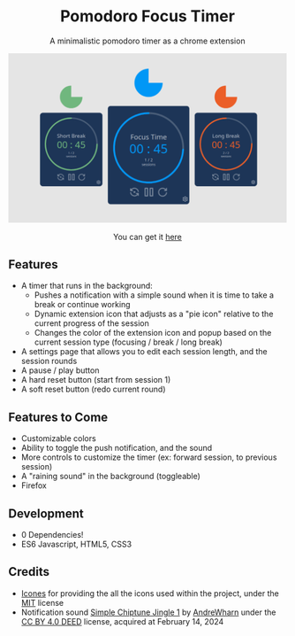 <h1 align="center">Pomodoro Focus Timer</h1>

<p align="center">A minimalistic pomodoro timer as a chrome extension</p>

![Pomodoro Timer](/assets/readme/pomodoro_extension.png)

<p align="center">You can get it <a href="https://chromewebstore.google.com/detail/pomodoro-focus-timer/eglbnllngiannimbjimkpjklnjgelnoi" target="_blank">here</a></p>

## Features

- A timer that runs in the background:
  - Pushes a notification with a simple sound when it is time to take a break or continue working
  - Dynamic extension icon that adjusts as a "pie icon" relative to the current progress of the session
  - Changes the color of the extension icon and popup based on the current session type (focusing / break / long break)
- A settings page that allows you to edit each session length, and the session rounds
- A pause / play button
- A hard reset button (start from session 1)
- A soft reset button (redo current round)

## Features to Come

- Customizable colors
- Ability to toggle the push notification, and the sound
- More controls to customize the timer (ex: forward session, to previous session)
- A "raining sound" in the background (toggleable)
- Firefox

## Development

- 0 Dependencies!
- ES6 Javascript, HTML5, CSS3

## Credits

- [Icones](https://github.com/antfu/icones) for providing the all the icons used within the project, under the [MIT](https://opensource.org/license/mit/) license
- Notification sound [Simple Chiptune Jingle 1](https://freesound.org/people/AndreWharn/sounds/501207/) by [AndreWharn](https://freesound.org/people/AndreWharn/) under the [CC BY 4.0 DEED](https://creativecommons.org/licenses/by/4.0/) license, acquired at February 14, 2024
